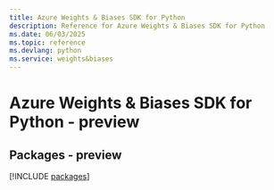 ```yaml
---
title: Azure Weights & Biases SDK for Python
description: Reference for Azure Weights & Biases SDK for Python
ms.date: 06/03/2025
ms.topic: reference
ms.devlang: python
ms.service: weights&biases
---
```

# Azure Weights & Biases SDK for Python - preview
## Packages - preview
[!INCLUDE [packages](weights-&-biases-index.md)]